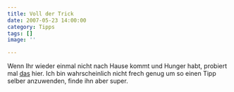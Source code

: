 ```yaml
---
title: Voll der Trick
date: 2007-05-23 14:00:00
category: Tipps
tags: []
image: ''

---
```


Wenn Ihr wieder einmal nicht nach Hause kommt und Hunger habt, probiert mal [das](http://www.tradetricks.org/archives/001997.html) hier. Ich bin wahrscheinlich nicht frech genug um so einen Tipp selber anzuwenden, finde ihn aber super.
